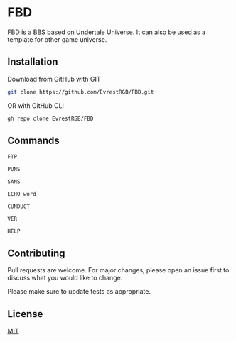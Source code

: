 # FBD

FBD is a BBS based on Undertale Universe. It can also be used as a template for other game universe.

## Installation

Download from GitHub with GIT

```bash
git clone https://github.com/EvrestRGB/FBD.git
```

OR with GitHub CLI

```bash
gh repo clone EvrestRGB/FBD
```

## Commands

```FBD
FTP
```

```FBD
PUNS
```

```FBD
SANS
```

```FBD
ECHO word
```

```FBD
CUNDUCT
```

```FBD
VER
```

```FBD
HELP
```

## Contributing

Pull requests are welcome. For major changes, please open an issue first
to discuss what you would like to change.

Please make sure to update tests as appropriate.

## License

[MIT](https://choosealicense.com/licenses/mit/)